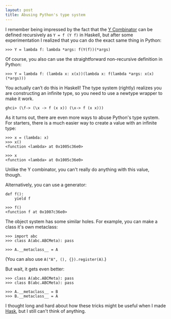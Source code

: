 ```yaml
---
layout: post
title: Abusing Python's type system
---
```


I remember being impressed by the fact that the [Y
Combinator](https://en.wikipedia.org/wiki/Fixed-point_combinator#Fixed_point_combinators_in_lambda_calculus)
can be defined recursively as `Y = f (Y f)` in Haskell, but after some
experimentation I realized that you can do the exact same thing in Python:

```
>>> Y = lambda f: lambda *args: f(Y(f))(*args)
```

Of course, you also can use the straightforward non-recursive definition in
Python:

```
>>> Y = lambda f: (lambda x: x(x))(lambda x: f(lambda *args: x(x)(*args)))
```

You actually can’t do this in Haskell! The type system (rightly) realizes you
are constructing an infinite type, so you need to use a newtype wrapper to make
it work.


```
ghci> (\f-> (\x -> f (x x)) (\x-> f (x x)))
```

As it turns out, there are even more ways to abuse Python's type system. For
starters, there is a much easier way to create a value with an infinite type:

```
>>> x = (lambda: x)
>>> x()
<function <lambda> at 0x1005c36e0>

>>> x
<function <lambda> at 0x1005c36e0>
```

Unlike the Y combinator, you can't really do anything with this value, though.

Alternatively, you can use a generator:

```
def f():
    yield f

>>> f()
<function f at 0x1007c36e0>
```

The object system has some similar holes. For example, you can make a class
it's own metaclass:

```
>>> import abc
>>> class A(abc.ABCMeta): pass

>>> A.__metaclass__ = A
```

(You can also use `A("A", (), {}).register(A)`.)

But wait, it gets even better:

```
>>> class A(abc.ABCMeta): pass
>>> class B(abc.ABCMeta): pass

>>> A.__metaclass__ = B
>>> B.__metaclass__ = A
```

I thought long and hard about how these tricks might be useful when I made
[Hask](https://github.com/billpmurphy/hask), but I still can't think of
anything.
